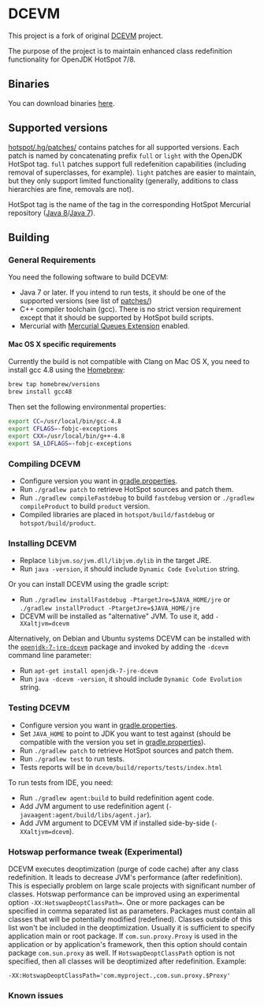 # DCEVM

This project is a fork of original [DCEVM](http://ssw.jku.at/dcevm/) project.

The purpose of the project is to maintain enhanced class redefinition functionality for OpenJDK HotSpot 7/8.

## Binaries

You can download binaries [here](https://dcevm.github.io/).

## Supported versions

[hotspot/.hg/patches/](hotspot/.hg/patches/) contains patches for all supported versions. Each patch is named by concatenating prefix `full` or `light` with the OpenJDK HotSpot tag. `full` patches support full redefenition capabilities (including removal of superclasses, for example). `light` patches are easier to maintain, but they only support limited functionality (generally, additions to class hierarchies are fine, removals are not).

HotSpot tag is the name of the tag in the corresponding HotSpot Mercurial repository ([Java 8](http://hg.openjdk.java.net/jdk8u/jdk8u/hotspot)/[Java 7](http://hg.openjdk.java.net/jdk7u/jdk7u/hotspot)).

## Building

### General Requirements

You need the following software to build DCEVM:

* Java 7 or later. If you intend to run tests, it should be one of the supported versions (see list of [patches/](patches/))
* C++ compiler toolchain (gcc). There is no strict version requirement except that it should be supported by HotSpot build scripts.
* Mercurial with [Mercurial Queues Extension](https://mercurial.selenic.com/wiki/MqExtension) enabled.

#### Mac OS X specific requirements

Currently the build is not compatible with Clang on Mac OS X, you need to install gcc 4.8 using the [Homebrew](http://brew.sh/):

```sh
brew tap homebrew/versions
brew install gcc48
```

Then set the following environmental properties:

```sh
export CC=/usr/local/bin/gcc-4.8
export CFLAGS=-fobjc-exceptions
export CXX=/usr/local/bin/g++-4.8
export SA_LDFLAGS=-fobjc-exceptions
```

### Compiling DCEVM

* Configure version you want in [gradle.properties](gradle.properties).
* Run `./gradlew patch` to retrieve HotSpot sources and patch them.
* Run `./gradlew compileFastdebug` to build `fastdebug` version or `./gradlew compileProduct` to build `product` version.
* Compiled libraries are placed in `hotspot/build/fastdebug` or `hotspot/build/product`.

### Installing DCEVM

* Replace `libjvm.so/jvm.dll/libjvm.dylib` in the target JRE.
* Run `java -version`, it should include `Dynamic Code Evolution` string.

Or you can install DCEVM using the gradle script:

 * Run `./gradlew installFastdebug -PtargetJre=$JAVA_HOME/jre` or `./gradlew installProduct -PtargetJre=$JAVA_HOME/jre`
 * DCEVM will be installed as "alternative" JVM. To use it, add `-XXaltjvm=dcevm`

Alternatively, on Debian and Ubuntu systems DCEVM can be installed with the
[`openjdk-7-jre-dcevm`](https://tracker.debian.org/pkg/openjdk-7-jre-dcevm)
package and invoked by adding the `-dcevm` command line parameter:

 * Run `apt-get install openjdk-7-jre-dcevm`
 * Run `java -dcevm -version`, it should include `Dynamic Code Evolution` string.

### Testing DCEVM

* Configure version you want in [gradle.properties](gradle.properties).
* Set `JAVA_HOME` to point to JDK you want to test against (should be compatible with the version you set in [gradle.properties](gradle.properties)).
* Run `./gradlew patch` to retrieve HotSpot sources and patch them.
* Run `./gradlew test` to run tests.
* Tests reports will be in `dcevm/build/reports/tests/index.html`

To run tests from IDE, you need:
 
 * Run `./gradlew agent:build` to build redefinition agent code.
 * Add JVM argument to use redefinition agent (`-javaagent:agent/build/libs/agent.jar`).
 * Add JVM argument to DCEVM VM if installed side-by-side (`-XXaltjvm=dcevm`).

### Hotswap performance tweak (Experimental)
DCEVM executes deoptimization (purge of code cache) after any class redefinition. It leads to decrease JVM's performance (after redefinition).  This is especially problem on large scale projects with significant number of classes. Hotswap performance can be improved using an experimental option `-XX:HotswapDeoptClassPath=`. One or more packages can be specified in comma separated list as parameters. Packages must contain all classes that will be potentially modified (redefined). Classes outside of this list won't be included in the deoptimization. Usually it is sufficient to specify application main or root package. If `com.sun.proxy.Proxy` is used in the application or by application's framework, then this option should contain package `com.sun.proxy` as well. If `HotswapDeoptClassPath` option is not specified, then all classes will be deoptimized after redefinition.
Example:

    -XX:HotswapDeoptClassPath='com.myproject.,com.sun.proxy.$Proxy'

### Known issues
